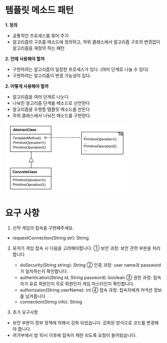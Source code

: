 # 템플릿 메소드 패턴
 <b> 1. 정의</b>
  - 공통적인 프로세스를 묶어 주기
  - 알고리즘의 구조를 메소드에 정의하고, 하위 클래스에서 알고리즘 구조의  변경없이 알고리즘을 재정의 하는 패턴
 
 <b> 2. 언제 사용해야 할까</b>
  - 구현하려는 알고리즘이 일정한 프로세스가 있다. (여러 단계로 나눌 수 있다)
  - 구현하려는 알고리즘이 변경 가능성이 있다.
 
 <b> 2. 어떻게 사용해야 할까</b>
  - 알고리즘을 여러 단계로 나눈다
  - 나눠진 알고리즘 단계를 메소드로 선언한다
  - 알고리즘을 수행할 템플릿 메소드를 만든다
  - 하위 클래스에서 나눠진 메소드를 구현한다.
   
![alt text](tmethod.gif)


# 요구 사항
1. 신작 게임의 접속을 구현해주세요.
  - requestConnection(String str): String
2. 유저가 게임 접속 시 다음을 고려해야합니다.
  ① 보안 과정: 보안 관련 부분을 처리합니다
   - doSecurity(String string): String
  ② 인증 과정: user name과 password가 일치하는지 확인합니다.
   - authentication(String id, String password): boolean
  ③ 권한 과정: 접속자가 유료 회원인지 무료 회원인지 게임 마스터인지 확인합니다.
   - authorizaion(String userName): int
  ④ 접속 과정: 접속자에게 커넥션 정보를 넘겨줍니다
   - connection(String info): String
   
3. 추가 요구사항
 - 보안 부분이 정부 정책에 의해서 강화 되었습니다. 강화된 방식으로 코드를 변경해야 합니다.
 - 여가부에서 밤 10시 이후에 접속이 제한 되도록 요청이 들어왔습니다.